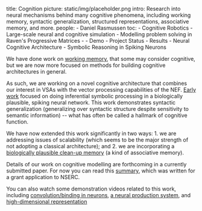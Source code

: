 title: Cognition
picture: static/img/placeholder.png
intro: Research into neural mechanisms behind many cognitive phenomena, 
including working memory, syntactic generalization, structured representations, 
associative memory, and more.
people:
    - Daniel Rasmussen
toc:
    - Cognitive Robotics
    - Large-scale neural and cognitive simulation
    - Modelling problem solving in Raven's Progressive Matrices
    - - Demo
      - Project Status
      - Results
    - Neural Cognitive Architecture
    - Symbolic Reasoning in Spiking Neurons

We have done work on [working memory](?q=taxonomy/term/11), that some may
consider cognitive, but we are now more focused on methods for building
cognitive architectures in general.

As such, we are working on a novel cognitive architecture that combines our
interest in VSAs with the vector processing capabilities of the NEF. [Early
work](236) focused on doing inferential symbolic processing in a biologically
plausible, spiking neural network. This work demonstrates syntactic
generalization (generalizing over syntactic structure despite sensitivity to
semantic information) -- what has often be called a hallmark of cognitive
function.

We have now extended this work significantly in two ways: 1. we are addressing
issues of scalability (which seems to be the major strength of not adopting a
classical architecture); and 2. we are incorporating a [biologically plausible
clean-up memory](15) (a kind of associative memory).

Details of our work on cognitive modelling are forthcoming in a currently
submitted paper. For now you can read this [summary](202), which was written
for a grant application to NSERC.

You can also watch some demonstration videos related to this work, including
[convolution/binding in neurons](229), [a neural production system](230), and
[high-dimensional representation](228)
